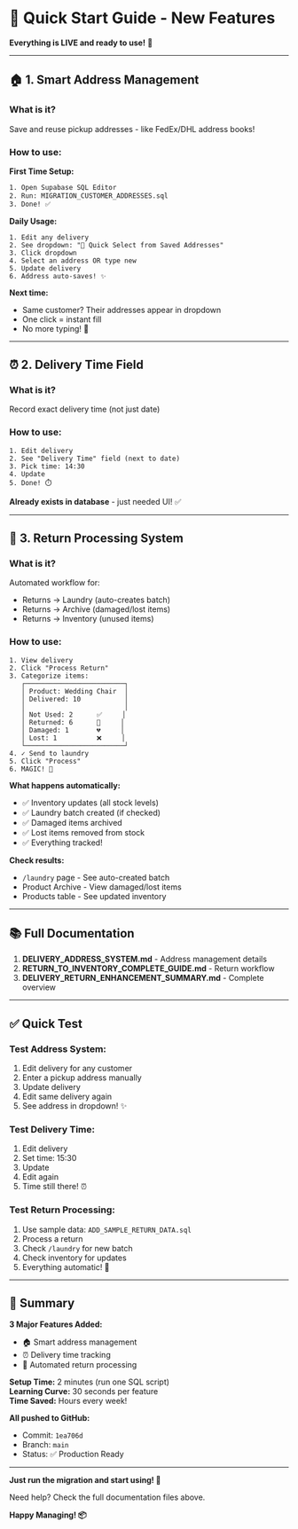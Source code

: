 # 🚀 Quick Start Guide - New Features

**Everything is LIVE and ready to use!** 🎉

---

## 🏠 1. Smart Address Management

### What is it?
Save and reuse pickup addresses - like FedEx/DHL address books!

### How to use:

**First Time Setup:**
```bash
1. Open Supabase SQL Editor
2. Run: MIGRATION_CUSTOMER_ADDRESSES.sql
3. Done! ✅
```

**Daily Usage:**
```
1. Edit any delivery
2. See dropdown: "📍 Quick Select from Saved Addresses"
3. Click dropdown
4. Select an address OR type new
5. Update delivery
6. Address auto-saves! ✨
```

**Next time:**
- Same customer? Their addresses appear in dropdown
- One click = instant fill
- No more typing! 🎯

---

## ⏰ 2. Delivery Time Field

### What is it?
Record exact delivery time (not just date)

### How to use:
```
1. Edit delivery
2. See "Delivery Time" field (next to date)
3. Pick time: 14:30
4. Update
5. Done! ⏱️
```

**Already exists in database** - just needed UI! ✅

---

## 🔄 3. Return Processing System

### What is it?
Automated workflow for:
- Returns → Laundry (auto-creates batch)
- Returns → Archive (damaged/lost items)
- Returns → Inventory (unused items)

### How to use:
```
1. View delivery
2. Click "Process Return"
3. Categorize items:
   ┌─────────────────────────┐
   │ Product: Wedding Chair  │
   │ Delivered: 10           │
   │                         │
   │ Not Used: 2      ✅     │
   │ Returned: 6      🧺     │
   │ Damaged: 1       💔     │
   │ Lost: 1          ❌     │
   └─────────────────────────┘
4. ✓ Send to laundry
5. Click "Process"
6. MAGIC! 🎉
```

**What happens automatically:**
- ✅ Inventory updates (all stock levels)
- ✅ Laundry batch created (if checked)
- ✅ Damaged items archived
- ✅ Lost items removed from stock
- ✅ Everything tracked!

**Check results:**
- `/laundry` page - See auto-created batch
- Product Archive - View damaged/lost items
- Products table - See updated inventory

---

## 📚 Full Documentation

1. **DELIVERY_ADDRESS_SYSTEM.md** - Address management details
2. **RETURN_TO_INVENTORY_COMPLETE_GUIDE.md** - Return workflow
3. **DELIVERY_RETURN_ENHANCEMENT_SUMMARY.md** - Complete overview

---

## ✅ Quick Test

### Test Address System:
1. Edit delivery for any customer
2. Enter a pickup address manually
3. Update delivery
4. Edit same delivery again
5. See address in dropdown! ✨

### Test Delivery Time:
1. Edit delivery
2. Set time: 15:30
3. Update
4. Edit again
5. Time still there! ⏰

### Test Return Processing:
1. Use sample data: `ADD_SAMPLE_RETURN_DATA.sql`
2. Process a return
3. Check `/laundry` for new batch
4. Check inventory for updates
5. Everything automatic! 🔄

---

## 🎯 Summary

**3 Major Features Added:**
- 🏠 Smart address management
- ⏰ Delivery time tracking
- 🔄 Automated return processing

**Setup Time:** 2 minutes (run one SQL script)  
**Learning Curve:** 30 seconds per feature  
**Time Saved:** Hours every week!

**All pushed to GitHub:**
- Commit: `1ea706d`
- Branch: `main`
- Status: ✅ Production Ready

---

**Just run the migration and start using! 🚀**

Need help? Check the full documentation files above.

**Happy Managing! 📦**
